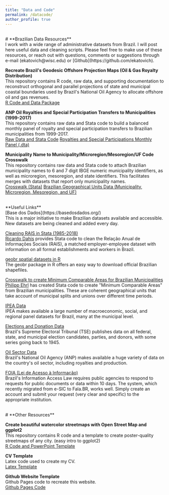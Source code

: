 ```yaml
---
title: "Data and Code"
permalink: /datacode/
author_profile: true
---
```

<br/>
# **Brazilian Data Resources**<br/> 
I work with a wide range of administrative datasets from Brazil. I will post here useful data and cleaning scripts. Please feel free to make use of these resources, or reach out with questions, comments or suggestions through e-mail (ekatovich@wisc.edu) or [Github](https://github.com/ekatovich). <br/> 

**Recreate Brazil's Geodesic Offshore Projection Maps (Oil & Gas Royalty Distribution)**<br/> 
This repository contains R code, raw data, and supporting documentation to reconstruct orthogonal and parallel projections of state and municipal coastal boundaries used by Brazil's National Oil Agency to allocate offshore oil and gas revenues. 
<br/> 
[R Code and Data Package](https://github.com/ekatovich/Brazil_GeodesicProjections) <br/> 


**ANP Oil Royalties and Special Participation Transfers to Municipalities (1999-2017)** <br/> 
This repository contains raw data and Stata code to build a balanced monthly panel of royalty and special participation transfers to Brazilian municipalities from 1999-2017.<br/> 
[Raw Data and Stata Code](https://github.com/ekatovich/Royalties_and_SpecialParticipations)  [Royalties and Special Participations Monthly Panel (.dta)](https://github.com/ekatovich/Royalties_and_SpecialParticipations/blob/master/Data/Analysis/Royalties_and_SpecialPart_AnnualPanel_FINAL.dta) <br/> 



**Municipality Name to Municipality/Microregion/Mesoregion/UF Code Crosswalk** <br/> 
This repository contains raw data and Stata code to attach Brazilian municipality names to 6 and 7 digit IBGE numeric municipality identifiers, as well as microregion, mesoregion, and state identifiers. This facilitates merges with datasets that report only municipality names. <br/> 
[Crosswalk (Stata)](https://github.com/ekatovich/Municipality_Name_ID_crosswalk)
[Brazilian Geographical Units Data (Municipality, Microregion, Mesoregion, and UF)](https://github.com/ekatovich/Municipality_Name_ID_crosswalk/blob/master/Raw_Brazil_GeographicalUnits.csv) <br/> 




<br/> 
**Useful Links** <br/> 
[Base dos Dados](https://basedosdados.org/)<br/> 
This is a major initiative to make Brazilian datasets available and accessible. New datasets are being cleaned and added every day. <br/> 

[Cleaning RAIS in Stata (1985-2018)](https://github.com/rdahis/clean_RAIS) <br/> 
[Ricardo Dahis](https://www.ricardodahis.com/) provides Stata code to clean the Relação Anual de Informações Sociais (RAIS), a matched employer-employee dataset with information on all formal establishments and workers in Brazil.  <br/> 

[geobr spatial datasets in R](https://cran.r-project.org/web/packages/geobr/vignettes/intro_to_geobr.html) <br/> 
The geobr package in R offers an easy way to download official Brazilian shapefiles.  <br/> 

[Crosswalk to create Minimum Comparable Areas for Brazilian Municipalities](https://sites.google.com/site/philippehrl/research) <br/> 
[Philipp Ehrl](https://sites.google.com/site/philippehrl/) has created Stata code to create "Minimum Comparable Areas" from Brazilian municipalities. These are coherent geographical units that take account of municipal splits and unions over different time periods.  <br/> 

[IPEA Data](http://www.ipeadata.gov.br/Default.aspx) <br/> 
IPEA makes available a large number of macroeconomic, social, and regional panel datasets for Brazil, many at the municipal level.  <br/> 

[Elections and Donation Data](http://www.tse.jus.br/eleicoes/estatisticas/repositorio-de-dados-eleitorais-1/repositorio-de-dados-eleitorais)<br/> 
Brazil's Supreme Electoral Tribunal (TSE) publishes data on all federal, state, and municipal election candidates, parties, and donors, with some series going back to 1945.<br/> 

[Oil Sector Data](http://www.anp.gov.br/dados-abertos-anp)<br/> 
Brazil's National Oil Agency (ANP) makes available a huge variety of data on the country's oil sector, including royalties and production. <br/> 

[FOIA (Lei de Acesso à Informação)](https://sistema.ouvidorias.gov.br/publico/Manifestacao/SelecionarTipoManifestacao.aspx)<br/> 
Brazil's Information Access Law requires public agencies to respond to requests for public documents or data within 10 days. The system, which recently migrated from e-SIC to Fala.BR, works well. Simply create an account and submit your request (very clear and specific) to the appropriate institution. <br/> 

<br/> 
# **Other Resources**<br/> 

**Create beautiful watercolor streetmaps with Open Street Map and ggplot2**<br/> 
This repository contains R code and a template to create poster-quality streetmaps of any city. (easy intro to ggplot2) <br/> 
[R Code and PowerPoint Template](https://github.com/ekatovich/Streetmaps)<br/> 

**CV Template**<br/> 
Latex code used to create my CV.<br/> 
[Latex Template](https://github.com/ekatovich/CV_Latex_Template)<br/> 

**Github Website Template**<br/>
Github Pages code to recreate this website.<br/>
[Github Pages Code](https://github.com/ekatovich/ekatovich.github.io)<br/> 

